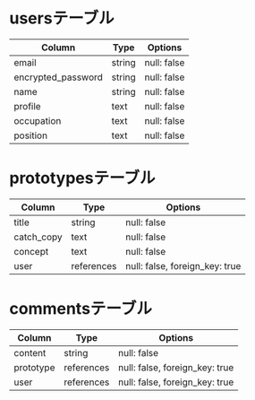 # usersテーブル

| Column             | Type   | Options     |
| ------------------ | ------ | ----------- |
| email              | string | null: false |
| encrypted_password | string | null: false |
| name               | string | null: false |
| profile            | text   | null: false |
| occupation         | text   | null: false |
| position           | text   | null: false |

# prototypesテーブル

| Column             | Type       | Options                        |
| ------------------ | ---------- | ------------------------------ |
| title              | string     | null: false                    |
| catch_copy         | text       | null: false                    |
| concept            | text       | null: false                    |
| user               | references | null: false, foreign_key: true |



# commentsテーブル

| Column             | Type       | Options                        |
| ------------------ | ---------- | ------------------------------ |
| content            | string     | null: false                    |
| prototype          | references | null: false, foreign_key: true |
| user               | references | null: false, foreign_key: true |